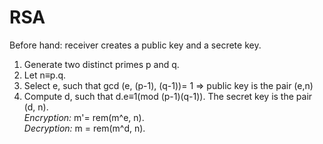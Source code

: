 # RSA

Before hand: receiver creates a public key and a secrete key.  
1. Generate two distinct primes p and q.  
1. Let n≡p.q.  
1. Select e, such that gcd (e, (p-1), (q-1))= 1 => public key is the pair (e,n)
1. Compute d, such that d.e≡1(mod (p-1)(q-1)).
The secret key is the pair (d, n).  
*Encryption:* m'= rem(m^e, n).  
*Decryption:* m = rem(m^d, n).  
